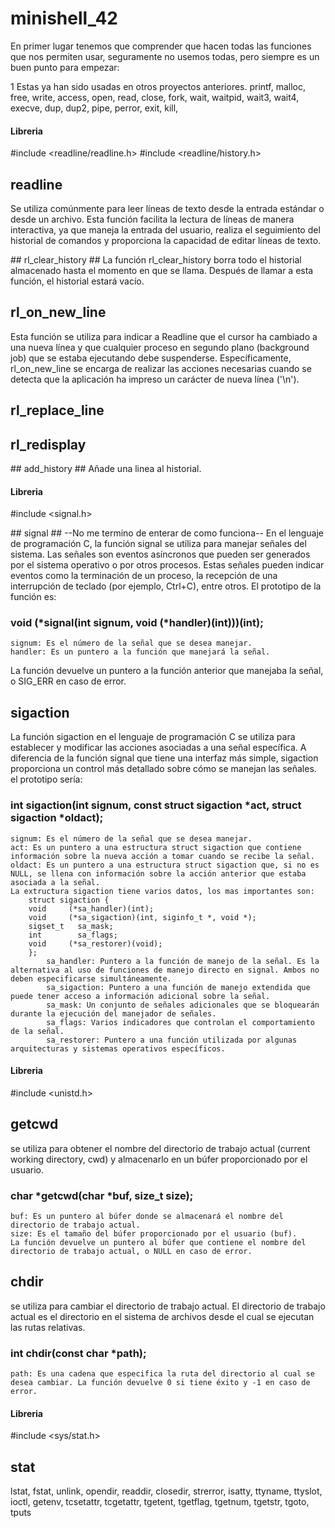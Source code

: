 # minishell_42


En primer lugar tenemos que comprender que hacen todas las funciones que nos permiten usar, seguramente no usemos todas, pero siempre es un buen punto para empezar:

1 Estas ya han sido usadas en otros proyectos anteriores.
printf, malloc, free, write, access, open, read, close, fork, wait, waitpid, wait3, wait4, execve, dup, dup2, pipe, perror, exit, kill,

#### Libreria ####
#include <readline/readline.h>
#include <readline/history.h>

## readline ##
Se utiliza comúnmente para leer líneas de texto desde la entrada estándar o desde un archivo. Esta función facilita la lectura de líneas de manera interactiva, ya que maneja la entrada del usuario, realiza el seguimiento del historial de comandos y proporciona la capacidad de editar líneas de texto.

## rl_clear_history ##
La función rl_clear_history borra todo el historial almacenado hasta el momento en que se llama. Después de llamar a esta función, el historial estará vacío.

## rl_on_new_line ##
Esta función se utiliza para indicar a Readline que el cursor ha cambiado a una nueva línea y que cualquier proceso en segundo plano (background job) que se estaba ejecutando debe suspenderse. Específicamente, rl_on_new_line se encarga de realizar las acciones necesarias cuando se detecta que la aplicación ha impreso un carácter de nueva línea ('\n').

## rl_replace_line ##


## rl_redisplay ## 


## add_history ##
Añade una linea al historial.


#### Libreria ####
#include <signal.h>

## signal ## --No me termino de enterar de como funciona--
En el lenguaje de programación C, la función signal se utiliza para manejar señales del sistema. Las señales son eventos asíncronos que pueden ser generados por el sistema operativo o por otros procesos. Estas señales pueden indicar eventos como la terminación de un proceso, la recepción de una interrupción de teclado (por ejemplo, Ctrl+C), entre otros.
El prototipo de la función es:
### void (*signal(int signum, void (*handler)(int)))(int); ###
	signum: Es el número de la señal que se desea manejar.
	handler: Es un puntero a la función que manejará la señal. 
La función devuelve un puntero a la función anterior que manejaba la señal, o SIG_ERR en caso de error.

## sigaction ##
La función sigaction en el lenguaje de programación C se utiliza para establecer y modificar las acciones asociadas a una señal específica. A diferencia de la función signal que tiene una interfaz más simple, sigaction proporciona un control más detallado sobre cómo se manejan las señales.
el prototipo sería:
### int sigaction(int signum, const struct sigaction *act, struct sigaction *oldact); ###
	signum: Es el número de la señal que se desea manejar.
	act: Es un puntero a una estructura struct sigaction que contiene información sobre la nueva acción a tomar cuando se recibe la señal.
	oldact: Es un puntero a una estructura struct sigaction que, si no es NULL, se llena con información sobre la acción anterior que estaba asociada a la señal.
	La extructura sigaction tiene varios datos, los mas importantes son:
		struct sigaction {
    	void     (*sa_handler)(int);
    	void     (*sa_sigaction)(int, siginfo_t *, void *);
    	sigset_t   sa_mask;
    	int        sa_flags;
    	void     (*sa_restorer)(void);
		};
			sa_handler: Puntero a la función de manejo de la señal. Es la alternativa al uso de funciones de manejo directo en signal. Ambos no deben especificarse simultáneamente.
			sa_sigaction: Puntero a una función de manejo extendida que puede tener acceso a información adicional sobre la señal.
			sa_mask: Un conjunto de señales adicionales que se bloquearán durante la ejecución del manejador de señales.
			sa_flags: Varios indicadores que controlan el comportamiento de la señal.
			sa_restorer: Puntero a una función utilizada por algunas arquitecturas y sistemas operativos específicos.



#### Libreria ####
#include <unistd.h>

## getcwd ##
se utiliza para obtener el nombre del directorio de trabajo actual (current working directory, cwd) y almacenarlo en un búfer proporcionado por el usuario.
### char *getcwd(char *buf, size_t size); ###
	buf: Es un puntero al búfer donde se almacenará el nombre del directorio de trabajo actual.
	size: Es el tamaño del búfer proporcionado por el usuario (buf).
	La función devuelve un puntero al búfer que contiene el nombre del directorio de trabajo actual, o NULL en caso de error.

## chdir ##
se utiliza para cambiar el directorio de trabajo actual. El directorio de trabajo actual es el directorio en el sistema de archivos desde el cual se ejecutan las rutas relativas.
### int chdir(const char *path); ###
	path: Es una cadena que especifica la ruta del directorio al cual se desea cambiar. La función devuelve 0 si tiene éxito y -1 en caso de error.


#### Libreria ####
#include <sys/stat.h>

## stat ##






lstat, fstat, unlink, 
opendir, readdir, closedir, strerror, 
isatty, ttyname, ttyslot, ioctl, getenv, tcsetattr,
tcgetattr, tgetent, tgetflag, tgetnum, tgetstr,
tgoto, tputs

